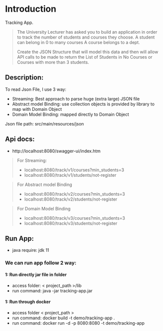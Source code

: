 # Introduction

Tracking App.
> The University Lecturer has asked you to build an application in order to track the number of students and courses they choose.
A student can belong in 0 to many courses A course belongs to a dept.
> 
> Create the JSON Structure that will model this data and then will allow API calls to be made to return the List of Students in No Courses or Courses with more than 3 students.

## Description:
To read Json File, I use 3 way:
- Streaming: Best approach to parse huge (extra large) JSON file
- Abstract model Binding: use collection objects is provided by library to map with Domain Object
- Domain Model Binding: mapped directly to Domain Object

Json file path: src/main/resources/json

## Api docs:
- http://localhost:8080/swagger-ui/index.htm

> For Streaming:
>  - localhost:8080/track/v1/courses?min_students=3
>  - localhost:8080/track/v1/students/not-register

> For Abstract model Binding
>   - localhost:8080/track/v2/courses?min_students=3
>   - localhost:8080/track/v2/students/not-register

> For Domain Model Binding
>   - localhost:8080/track/v3/courses?min_students=3
>   - localhost:8080/track/v3/students/not-register

## Run App:
- java require: jdk 11
### We can run app follow 2 way: 
#### 1: Run directly jar file in folder
- access folder: < project_path >/lib
- run command: java -jar tracking-app.jar

#### 1: Run through docker
- access folder < project_path >
- run command: docker build -t demo/tracking-app .
- run command: docker run -d -p 8080:8080 -t demo/tracking-app